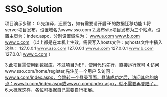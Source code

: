 # SSO_Solution
项目演示步骤：
0.先编译，还原包，如有需要请开启EF的数据迁移功能
1.将server项目发布，设置域名为www.sso.com
2.发布site项目发布为三个站点，设置主页为：index.aspx，分别设置域名为：
  www.a.com
  www.b.com
  www.c.com
  （以上都是在本机上生效，需要写入hosts文件：向hosts文件中插入这些：
        127.0.0.1	www.sso.com
        127.0.0.1	www.a.com
        127.0.0.1	www.b.com
        127.0.0.1	www.c.com
  ）

3.此项目需使用到数据库，不过项目为EF，使用代码先行，直接运行就可
4.访问www.sso.com/home/register,先注册一个用户
5.访问：www.a.com/index.aspx，会跳转一个登录页面，登陆成功之后，访问其他的站点：www.b.com/index.aspx或www.c.com/index.aspx，就不需要再登陆了。
6.大概就这样，各位可根据自己需要自行拓展。
